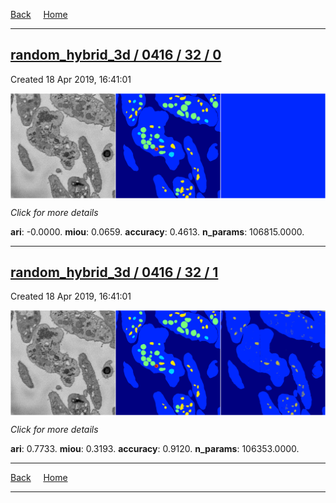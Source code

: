 
[Back](..)&nbsp;&nbsp;&nbsp;&nbsp;&nbsp;[Home](https://leapmanlab.github.io/snapshots)

---

<div class="summary"><a href="0"><h2>random_hybrid_3d / 0416 / 32 / 0</h2></a><p>Created 18 Apr 2019, 16:41:01
</p><a href="0"><img src="0/media/summary.png" align="center"></a><p>
<i>Click for more details</i>
</p></div>

**ari**: -0.0000. **miou**: 0.0659. **accuracy**: 0.4613. **n_params**: 106815.0000. 

---

<div class="summary"><a href="1"><h2>random_hybrid_3d / 0416 / 32 / 1</h2></a><p>Created 18 Apr 2019, 16:41:01
</p><a href="1"><img src="1/media/summary.png" align="center"></a><p>
<i>Click for more details</i>
</p></div>

**ari**: 0.7733. **miou**: 0.3193. **accuracy**: 0.9120. **n_params**: 106353.0000. 

---

[Back](..)&nbsp;&nbsp;&nbsp;&nbsp;&nbsp;[Home](https://leapmanlab.github.io/snapshots)

---